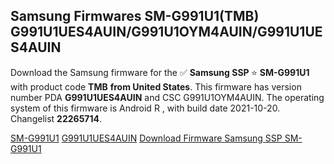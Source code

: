 <h2>Samsung Firmwares SM-G991U1(TMB) G991U1UES4AUIN/G991U1OYM4AUIN/G991U1UES4AUIN</h2>
Download the Samsung firmware for the ✅ <strong>Samsung SSP </strong> ⭐ <strong>SM-G991U1</strong> with product code <strong>TMB</strong> <strong> from United States</strong>. This firmware has version number PDA <strong>G991U1UES4AUIN</strong> and CSC G991U1OYM4AUIN. The operating system of this firmware is Android R , with build date 2021-10-20. Changelist <strong>22265714</strong>.


[SM-G991U1](https://samfirm.shop/samsung/model/SM-G991U1)
[G991U1UES4AUIN](https://samfirm.shop/samsung/pda/G991U1UES4AUIN)
[Download Firmware Samsung SSP SM-G991U1](https://samfirm.shop/samsung/firmware/466708)
